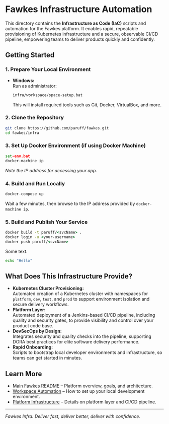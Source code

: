 # Fawkes Infrastructure Automation

This directory contains the **Infrastructure as Code (IaC)** scripts and automation for the Fawkes platform. It enables rapid, repeatable provisioning of Kubernetes infrastructure and a secure, observable CI/CD pipeline, empowering teams to deliver products quickly and confidently.

## Getting Started

### 1. Prepare Your Local Environment

- **Windows:**  
  Run as administrator:
  ```bat
  infra/workspace/space-setup.bat
  ```
  This will install required tools such as Git, Docker, VirtualBox, and more.

### 2. Clone the Repository

```sh
git clone https://github.com/paruff/fawkes.git
cd fawkes/infra
```

### 3. Set Up Docker Environment (if using Docker Machine)

```bat
set-env.bat
docker-machine ip
```

_Note the IP address for accessing your app._

### 4. Build and Run Locally

```bat
docker-compose up
```

Wait a few minutes, then browse to the IP address provided by `docker-machine ip`.

### 5. Build and Publish Your Service

```bat
docker build -t paruff/<svcName> .
docker login -u <your-username>
docker push paruff/<svcName>
```

Some text.

```sh
echo "Hello"
```

## What Does This Infrastructure Provide?

- **Kubernetes Cluster Provisioning:**  
  Automated creation of a Kubernetes cluster with namespaces for `platform`, `dev`, `test`, and `prod` to support environment isolation and secure delivery workflows.
- **Platform Layer:**  
  Automated deployment of a Jenkins-based CI/CD pipeline, including quality and security gates, to provide visibility and control over your product code base.
- **DevSecOps by Design:**  
  Integrates security and quality checks into the pipeline, supporting DORA best practices for elite software delivery performance.
- **Rapid Onboarding:**  
  Scripts to bootstrap local developer environments and infrastructure, so teams can get started in minutes.

## Learn More

- [Main Fawkes README](../README.md) – Platform overview, goals, and architecture.
- [Workspace Automation](workspace/readme.md) – How to set up your local development environment.
- [Platform Infrastructure](platform/readme.md) – Details on platform layer and CI/CD pipeline.

---

_Fawkes Infra: Deliver fast, deliver better, deliver with confidence._
